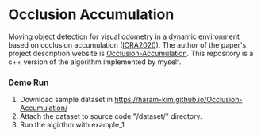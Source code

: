 # Occlusion Accumulation

Moving object detection for visual odometry in a dynamic environment based on occlusion accumulation ([ICRA2020](https://larr.snu.ac.kr/haramkim/Paper/ICRA2020_Occlusion_Accumulation.pdf)).  The author of the paper's project description website is [Occlusion-Accumulation](https://haram-kim.github.io/Occlusion-Accumulation/). This repository is a c++ version of the algorithm implemented by myself.


### Demo Run

1. Download sample dataset in https://haram-kim.github.io/Occlusion-Accumulation/
2. Attach the dataset to source code "/dataset/" directory.
3. Run the algirthm with example_1
